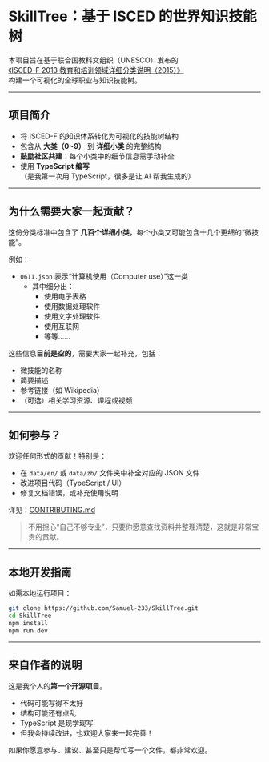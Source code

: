 # SkillTree：基于 ISCED 的世界知识技能树

本项目旨在基于联合国教科文组织（UNESCO）发布的  
[《ISCED-F 2013 教育和培训领域详细分类说明（2015）》](public/international-standard-classification-of-education-fields-of-education-and-training-2013-detailed-field-descriptions-2015-en.pdf)  
构建一个可视化的全球职业与知识技能树。

---

## 项目简介

- 将 ISCED-F 的知识体系转化为可视化的技能树结构
- 包含从 **大类（0~9）** 到 **详细小类** 的完整结构
- **鼓励社区共建**：每个小类中的细节信息需手动补全
- 使用 **TypeScript 编写**（是我第一次用 TypeScript，很多是让 AI 帮我生成的）

---

## 为什么需要大家一起贡献？

这份分类标准中包含了 **几百个详细小类**，每个小类又可能包含十几个更细的“微技能”。

例如：

- `0611.json` 表示“计算机使用（Computer use）”这一类
  - 其中细分出：
    - 使用电子表格
    - 使用数据处理软件
    - 使用文字处理软件
    - 使用互联网
    - 等等……

这些信息**目前是空的**，需要大家一起补充，包括：

- 微技能的名称
- 简要描述
- 参考链接（如 Wikipedia）
- （可选）相关学习资源、课程或视频

---

## 如何参与？

欢迎任何形式的贡献！特别是：

- 在 `data/en/` 或 `data/zh/` 文件夹中补全对应的 JSON 文件
- 改进项目代码（TypeScript / UI）
- 修复文档错误，或补充使用说明

详见：[CONTRIBUTING.md](./CONTRIBUTING.md)

> 不用担心“自己不够专业”，只要你愿意查找资料并整理清楚，这就是非常宝贵的贡献。

---

## 本地开发指南

如需本地运行项目：

```bash
git clone https://github.com/Samuel-233/SkillTree.git
cd SkillTree
npm install
npm run dev
```

---

## 来自作者的说明

这是我个人的**第一个开源项目**。

- 代码可能写得不太好
- 结构可能还有点乱
- TypeScript 是现学现写
- 但我会持续改进，也欢迎大家来一起完善！

如果你愿意参与、建议、甚至只是帮忙写一个文件，都非常欢迎。
